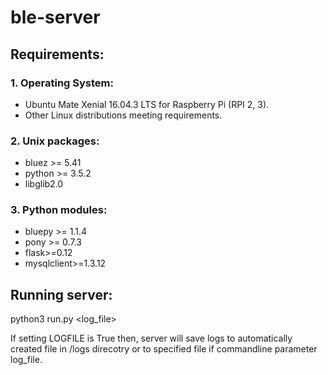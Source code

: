 # ble-server
## Requirements:
 ### 1. Operating System:
  * Ubuntu Mate Xenial 16.04.3 LTS for Raspberry Pi (RPI 2, 3).
  * Other Linux distributions meeting requirements.  

 ### 2. Unix packages:
  * bluez >= 5.41
  * python >= 3.5.2
  * libglib2.0
 ### 3. Python modules:
  * bluepy >= 1.1.4
  * pony >= 0.7.3
  * flask>=0.12
  * mysqlclient>=1.3.12

## Running server:

python3 run.py <log_file> 

If setting LOGFILE is True then, server will save logs to automatically created 
file in /logs direcotry or to specified file if commandline parameter log_file.
